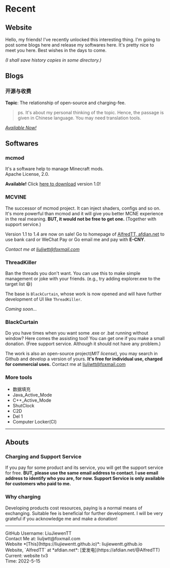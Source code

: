 # Recent

## Website

Hello, my friends! I've recently unlocked this interesting thing. I'm going to post some blogs here and release my softwares here. 
It's pretty nice to meet you here. Best wishes in the days to come.

*(I shall save history copies in some directory.)*

## Blogs

### 开源与收费

**Topic**: The relationship of open-source and charging-fee.

> ps. It's about my personal thinking of the topic. Hence, the passage is given in Chinese language. You may need translation tools.

[*Available Now!*](https://github.com/LiuJiewenTT/LiuJiewenTT.github.io/tree/main/blogs/开源与收费_SharedVersion_Export/开源与收费_SharedVersion_Interact.md)

## Softwares

### mcmod

It's a software help to manage Minecraft mods. <br>
Apache License, 2.0.

**Available!** Click [here to download](https://github.com/LiuJiewenTT/mcmod/releases/download/v1.0.0/mcmod_v1.0_release.zip) version 1.0!

### MCVINE

The successor of mcmod project. It can inject shaders, configs and so on. It's more powerful than mcmod and it will give you better MCNE experience in the real meaning. **BUT, it would not be free to get one.** (Together with support service.)

 Version 1.1 to 1.4 are now on sale! Go to homepage of [AlfredTT, afdian.net](https://afdian.net/@AlfredTT) to use bank card or WeChat Pay or Go email me and pay with **E-CNY**.

*Contact me at liuljwtt@foxmail.com*

### ThreadKiller

Ban the threads you don't want. You can use this to make simple management or joke with your friends. (e.g., try adding explorer.exe to the target list :smile:)

The base is `BlackCurtain`, whose work is now opened and will have further development of UI like `ThreadKiller`.

*Coming soon...*

### BlackCurtain

Do you have times when you want some .exe or .bat running without window? Here comes the assisting tool! You can get one if you make a small donation. (Free support service. Although it should not have any problem.) 

The work is also an open-source project(*MIT license*), you may search in Github and develop a version of yours. **It's free for individual use, charged for commercial uses.** Contact me at liuljwtt@foxmail.com

### More tools

- 数据填充
- Java_Active_Mode
- C++_Active_Mode
- ShutClock
- C2D
- Del 1
- Computer Locker(Cl)

<hr>

## Abouts

### Charging and Support Service

If you pay for some product and its service, you will get the support service for free. **BUT, please use the same email address to contact. I use email address to identify who you are, for now. Support Service is only available for customers who paid to me.**

### Why charging

Developing products cost resources, paying is a normal means of exchanging. Suitable fee is beneficial for further development. I will be very grateful if you acknowledge me and make a donation!



<hr>
GitHub Username: LiuJiewenTT<br>
Contact Me at: liuljwtt@foxmail.com<br>
Website *[This](https://liujiewentt.github.io)*: liujiewentt.github.io<br>
Website, `AlfredTT` at *afdian.net*: [爱发电](https://afdian.net/@AlfredTT)<br>
Current: website tv3<br>
Time: 2022-5-15<br>


